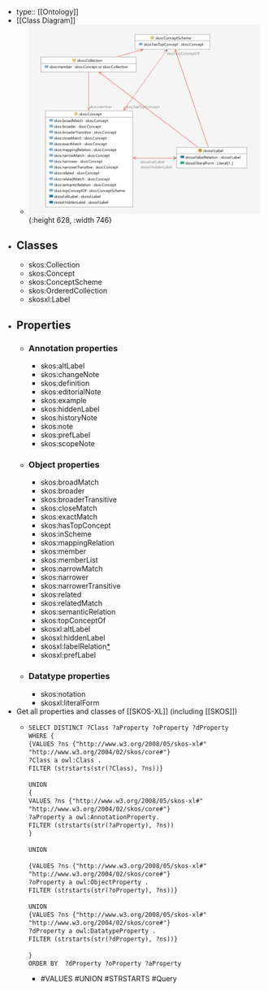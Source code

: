 - type:: [[Ontology]]
- [[Class Diagram]]
	- ![image.png](../assets/SKOS-XLdiagram.png){:height 628, :width 746}
- ## Classes
	- skos:Collection
	- skos:Concept
	- skos:ConceptScheme
	- skos:OrderedCollection
	- skosxl:Label
- ## Properties
	- ### Annotation properties
		- skos:altLabel
		- skos:changeNote
		- skos:definition
		- skos:editorialNote
		- skos:example
		- skos:hiddenLabel
		- skos:historyNote
		- skos:note
		- skos:prefLabel
		- skos:scopeNote
	- ### Object properties
		- skos:broadMatch
		- skos:broader
		- skos:broaderTransitive
		- skos:closeMatch
		- skos:exactMatch
		- skos:hasTopConcept
		- skos:inScheme
		- skos:mappingRelation
		- skos:member
		- skos:memberList
		- skos:narrowMatch
		- skos:narrower
		- skos:narrowerTransitive
		- skos:related
		- skos:relatedMatch
		- skos:semanticRelation
		- skos:topConceptOf
		- skosxl:altLabel
		- skosxl:hiddenLabel
		- skosxl:labelRelation[*](https://www.w3.org/TR/skos-reference/#xl-label-relations)
		- skosxl:prefLabel
	- ### Datatype properties
		- skos:notation
		- skosxl:literalForm
- Get all properties and classes of [[SKOS-XL]] (including [[SKOS]])
	- ```sparql
	  SELECT DISTINCT ?Class ?aProperty ?oProperty ?dProperty
	  WHERE {
	  {VALUES ?ns {"http://www.w3.org/2008/05/skos-xl#" "http://www.w3.org/2004/02/skos/core#"}
	  ?Class a owl:Class .
	  FILTER (strstarts(str(?Class), ?ns))}
	  
	  UNION
	  {
	  VALUES ?ns {"http://www.w3.org/2008/05/skos-xl#" "http://www.w3.org/2004/02/skos/core#"}
	  ?aProperty a owl:AnnotationProperty.
	  FILTER (strstarts(str(?aProperty), ?ns))
	  }
	  
	  UNION
	  
	  {VALUES ?ns {"http://www.w3.org/2008/05/skos-xl#" "http://www.w3.org/2004/02/skos/core#"}
	  ?oProperty a owl:ObjectProperty .
	  FILTER (strstarts(str(?oProperty), ?ns))}
	  
	  UNION
	  {VALUES ?ns {"http://www.w3.org/2008/05/skos-xl#" "http://www.w3.org/2004/02/skos/core#"}
	  ?dProperty a owl:DatatypeProperty .
	  FILTER (strstarts(str(?dProperty), ?ns))}
	  
	  }
	  ORDER BY  ?dProperty ?oProperty ?aProperty
	  ```
		- #VALUES #UNION #STRSTARTS #Query
